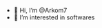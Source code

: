 - 👋 Hi, I’m @Arkom7
- 👀 I’m interested in softwares




<!---
Arkom7/Arkom7 is a ✨ special ✨ repository because its `README.md` (this file) appears on your GitHub profile.
You can click the Preview link to take a look at your changes.
--->

